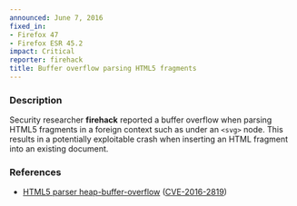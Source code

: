 ```yaml
---
announced: June 7, 2016
fixed_in:
- Firefox 47
- Firefox ESR 45.2
impact: Critical
reporter: firehack
title: Buffer overflow parsing HTML5 fragments
---
```


<h3>Description</h3>

<p>Security researcher <strong>firehack</strong> reported a buffer overflow when parsing
HTML5 fragments in a foreign context such as under an <code>&lt;svg&gt;</code> node. This
results in a potentially exploitable crash when inserting an HTML fragment into an
existing document.
</p>

<h3>References</h3>

<ul>
  <li><a href="https://bugzilla.mozilla.org/show_bug.cgi?id=1270381">
        HTML5 parser heap-buffer-overflow</a>
(<a href="http://cve.mitre.org/cgi-bin/cvename.cgi?name=CVE-2016-2819"
class="ex-ref">CVE-2016-2819</a>)</li>
</ul>

